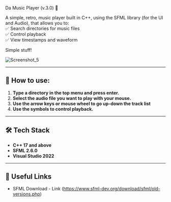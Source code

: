 Da Music Player (v.3.0) 🎵  

A simple, retro, music player built in C++, using the SFML library (for the UI and Audio), that allows you to:  
✅ Search directories for music files  
✅ Control playback  
✅ View timestamps and waveform

Simple stuff!  

![Screenshot_5](https://github.com/user-attachments/assets/3e63fad9-606b-4503-aefd-4cf1711e2beb) 

---

## 💁 How to use:
1. **Type a directory in the top menu and press enter.**
2. **Select the audio file you want to play with your mouse.**
3. **Use the arrow keys or mouse wheel to go up-down the track list**
4. **Use the symbols to control playback.**

---

## 🛠️ Tech Stack  
- **C++ 17 and above**  
- **SFML 2.6.0**
- **Visual Studio 2022**

---

## 🔗 Useful Links  
- SFML Download - Link (https://www.sfml-dev.org/download/sfml/old-versions.php)  
